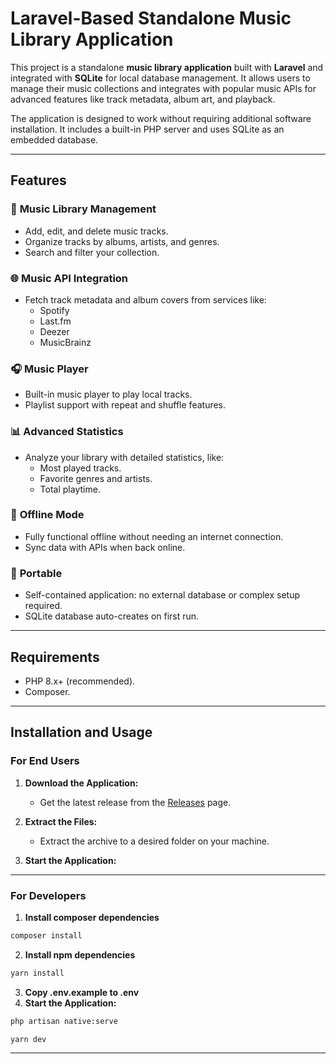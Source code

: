 # Laravel-Based Standalone Music Library Application

This project is a standalone **music library application** built with **Laravel** and integrated with **SQLite** for local database management. It allows users to manage their music collections and integrates with popular music APIs for advanced features like track metadata, album art, and playback.

The application is designed to work without requiring additional software installation. It includes a built-in PHP server and uses SQLite as an embedded database.

---

## **Features**

### 🎵 **Music Library Management**
- Add, edit, and delete music tracks.
- Organize tracks by albums, artists, and genres.
- Search and filter your collection.

### 🌐 **Music API Integration**
- Fetch track metadata and album covers from services like:
    - Spotify
    - Last.fm
    - Deezer
    - MusicBrainz

### 🎧 **Music Player**
- Built-in music player to play local tracks.
- Playlist support with repeat and shuffle features.

### 📊 **Advanced Statistics**
- Analyze your library with detailed statistics, like:
    - Most played tracks.
    - Favorite genres and artists.
    - Total playtime.

### 🔄 **Offline Mode**
- Fully functional offline without needing an internet connection.
- Sync data with APIs when back online.

### 📁 **Portable**
- Self-contained application: no external database or complex setup required.
- SQLite database auto-creates on first run.

---

## **Requirements**

- PHP 8.x+ (recommended).
- Composer.

---

## **Installation and Usage**

### **For End Users**

1. **Download the Application:**
    - Get the latest release from the [Releases](https://github.com/your-repo/releases) page.

2. **Extract the Files:**
    - Extract the archive to a desired folder on your machine.

3. **Start the Application:**

---

### **For Developers**

1. **Install composer dependencies**
```sh
composer install
```
2. **Install npm dependencies**
```sh
yarn install
```
3. **Copy .env.example to .env**
4. **Start the Application:**
```sh
php artisan native:serve
```
```sh
yarn dev
```
---
